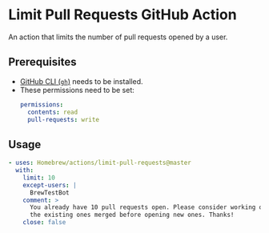 # Limit Pull Requests GitHub Action

An action that limits the number of pull requests opened by a user.

## Prerequisites

- [GitHub CLI (`gh`)](https://github.com/cli/cli) needs to be installed.
- These permissions need to be set:
  ```yaml
  permissions:
    contents: read
    pull-requests: write
  ```

## Usage

```yaml
- uses: Homebrew/actions/limit-pull-requests@master
  with:
    limit: 10
    except-users: |
      BrewTestBot
    comment: >
      You already have 10 pull requests open. Please consider working on getting
      the existing ones merged before opening new ones. Thanks!
    close: false
```
